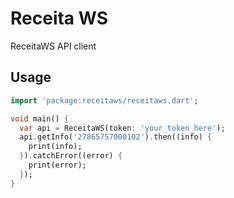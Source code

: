 # Receita WS

ReceitaWS API client

## Usage

```dart
import 'package:receitaws/receitaws.dart';

void main() {
  var api = ReceitaWS(token: 'your_token_here');
  api.getInfo('27865757000102').then((info) {
    print(info);
  }).catchError((error) {
    print(error);
  });
}
```
